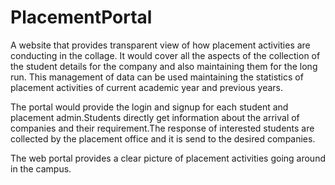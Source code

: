 # PlacementPortal
A website that provides transparent view of how placement activities are conducting in the collage. It would cover all the aspects of the collection of the student details for the company and also maintaining them for the long run. This management of data can be used maintaining the statistics of placement activities of current academic year and previous years.

The portal would provide the login and signup for each student and placement admin.Students directly get information about the arrival of companies and their requirement.The response of interested students are collected by the placement office and it is send to the desired companies.

The web portal provides a clear picture of placement activities going around in the campus.
